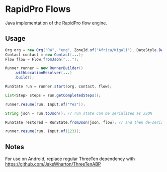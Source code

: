RapidPro Flows
==============

Java implementation of the RapidPro flow engine.

Usage
-----

```java
Org org = new Org("RW", "eng", ZoneId.of("Africa/Kigali"), DateStyle.DAY_FIRST, false);
Contact contact = new Contact(...);
Flow flow = Flow.fromJson("...");

Runner runner = new RunnerBuilder()
    .withLocationResolver(...)
    .build();

RunState run = runner.start(org, contact, flow);

List<Step> steps = run.getCompletedSteps();

runner.resume(run, Input.of("Yes"));

String json = run.toJson(); // run state can be serialized as JSON

RunState restored = RunState.fromJson(json, flow); // and then de-serialized when needed

runner.resume(run, Input.of(123));

```

Notes
-----

For use on Android, replace regular ThreeTen dependency with https://github.com/JakeWharton/ThreeTenABP